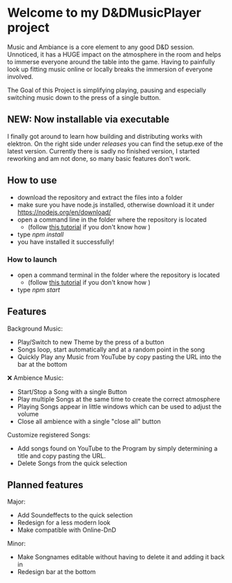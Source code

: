 # Welcome to my D&DMusicPlayer project
Music and Ambiance is a core element to any good D&D session. 
Unnoticed, it has a HUGE impact on the atmosphere in the room and helps to immerse everyone around the table into the game.  Having to painfully look up fitting music online or locally breaks the immersion of everyone involved. 

The Goal of this Project is simplifying playing, pausing and especially switching music down to the press of a single button. 

## NEW: Now installable via executable
I finally got around to learn how building and distributing works with elektron.
On the right side under *releases* you can find the setup.exe of the latest version.
Currently there is sadly no finished version, I started reworking and am not done, so many basic features don't work.



## How to use
- download the repository and extract the files into a folder
- make sure you have node.js installed, otherwise download it it under https://nodejs.org/en/download/
- open a command line in the folder where the repository is located 
  - (follow [this tutorial](https://www.youtube.com/watch?v=bgSSJQolR0E) if you don't know how )
- type _npm install_ 
- you have installed it successfully!

### How to launch
- open a command terminal in the folder where the repository is located
   - (follow [this tutorial](https://www.youtube.com/watch?v=bgSSJQolR0E) if you don't know how )
- type _npm start_

## Features

Background Music:

- Play/Switch to new Theme by the press of a button
- Songs loop, start automatically and at a random point in the song
- Quickly Play any Music from YouTube by copy pasting the URL into the bar at the bottom

❌ Ambience Music:

- Start/Stop a Song with a single Button
- Play multiple Songs at the same time to create the correct atmosphere
- Playing Songs appear in little windows which can be used to adjust the volume
- Close all ambience with a single "close all" button

Customize registered Songs:

- Add songs found on YouTube to the Program by simply determining a title and copy pasting the URL.
- Delete Songs from the quick selection

## Planned features

Major:

- Add Soundeffects to the quick selection
- Redesign for a less modern look
- Make compatible with Online-DnD

Minor:

- Make Songnames editable without having to delete it and adding it back in
- Redesign bar at the bottom
